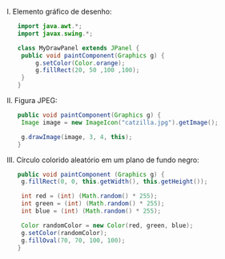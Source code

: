 I. Elemento gráfico de desenho:

```java
   import java.awt.*;
   import javax.swing.*;

   class MyDrawPanel extends JPanel {
    public void paintComponent(Graphics g) {
        g.setColor(Color.orange);
        g.fillRect(20, 50 ,100 ,100);
    }
   }
```

II. Figura JPEG:

```java
   public void paintComponent(Graphics g) {
    Image image = new ImageIcon("catzilla.jpg").getImage();

    g.drawImage(image, 3, 4, this);
   }
```

III. Círculo colorido aleatório em um plano de fundo negro:

```java
   public void paintComponent (Graphics g) {
    g.fillRect(0, 0, this.getWidth(), this.getHeight());

    int red = (int) (Math.random() * 255);
    int green = (int) (Math.random() * 255);
    int blue = (int) (Math.random() * 255);

    Color randomColor = new Color(red, green, blue);
    g.setColor(randomColor);
    g.fillOval(70, 70, 100, 100);
   }
```